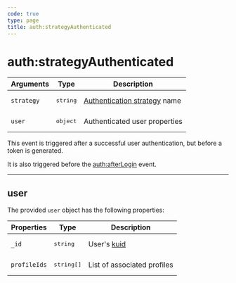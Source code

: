 ```yaml
---
code: true
type: page
title: auth:strategyAuthenticated
---
```


# auth:strategyAuthenticated



| Arguments  | Type              | Description                                                                                                            |
| ---------- | ----------------- | ---------------------------------------------------------------------------------------------------------------------- |
| `strategy` | <pre>string</pre> | [Authentication strategy](/core/1/guides/essentials/user-authentication/#authentication-strategies-default) name |
| `user`     | <pre>object</pre> | Authenticated user properties                                                                                          |

This event is triggered after a successful user authentication, but before a token is generated.

It is also triggered before the [auth:afterLogin](/core/1/plugins/guides/events/api-events/#after-default) event.

---

## user

The provided `user` object has the following properties:

| Properties   | Type                | Description                                                                                     |
| ------------ | ------------------- | ----------------------------------------------------------------------------------------------- |
| `_id`        | <pre>string</pre>   | User's [kuid](/core/1/guides/essentials/user-authentication/#kuzzle-user-identifier-kuid) |
| `profileIds` | <pre>string[]</pre> | List of associated profiles                                                                     |
